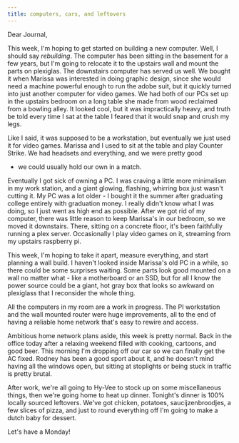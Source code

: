 ```yaml
---
title: computers, cars, and leftovers
---
```


Dear Journal,

This week, I'm hoping to get started on building a new computer. Well, I
should say *rebuilding*. The computer has been sitting in the basement
for a few years, but I'm going to relocate it to the upstairs wall and
mount the parts on plexiglas. The downstairs computer has served us
well. We bought it when Marissa was interested in doing graphic design,
since she would need a machine powerful enough to run the adobe suit,
but it quickly turned into just another computer for video games. We had
both of our PCs set up in the upstairs bedroom on a long table she made
from wood reclaimed from a bowling alley. It looked cool, but it was
impractically heavy, and truth be told every time I sat at the table I
feared that it would snap and crush my legs.

Like I said, it was supposed to be a workstation, but eventually we just
used it for video games. Marissa and I used to sit at the table and play
Counter Strike. We had headsets and everything, and we were pretty good
- we could usually hold our own in a match.

Eventually I got sick of owning a PC. I was craving a little more
minimalism in my work station, and a giant glowing, flashing, whirring
box just wasn't cutting it. My PC was a lot older - I bought it the
summer after graduating college entirely with graduation money. I really
didn't know what I was doing, so I just went as high end as possible.
After we got rid of my computer, there was little reason to keep
Marissa's in our bedroom, so we moved it downstairs. There, sitting on a
concrete floor, it's been faithfully running a plex server. Occasionally
I play video games on it, streaming from my upstairs raspberry pi.

This week, I'm hoping to take it apart, measure everything, and start
planning a wall build. I haven't looked inside Marissa's old PC in a
while, so there could be some surprises waiting. Some parts look good
mounted on a wall no matter what - like a motherboard or an SSD, but for
all I know the power source could be a giant, hot gray box that looks so
awkward on plexiglass that I reconsider the whole thing.

All the computers in my room are a work in progress. The PI workstation
and the wall mounted router were huge improvements, all to the end of
having a reliable home network that's easy to rewire and access.

Ambitious home network plans aside, this week is pretty normal. Back in
the office today after a relaxing weekend filled with cooking, cartoons,
and good beer. This morning I'm dropping off our car so we can finally
get the AC fixed. Rodney has been a good sport about it, and he doesn't
mind having all the windows open, but sitting at stoplights or being
stuck in traffic is pretty brutal.

After work, we're all going to Hy-Vee to stock up on some miscellaneous
things, then we're going home to heat up dinner. Tonight's dinner is
100% locally sourced leftovers. We've got chicken, potatoes,
saucijzenbroodjes, a few slices of pizza, and just to round everything
off I'm going to make a dutch baby for dessert.

Let's have a Monday!

